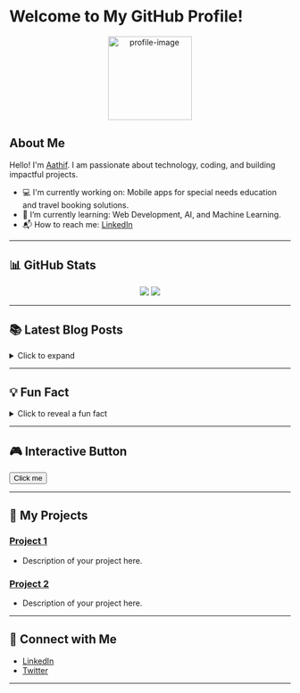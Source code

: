 # Welcome to My GitHub Profile!

<p align="center">
  <img src="https://avatars.githubusercontent.com/u/your-github-username" alt="profile-image" width="150"/>
</p>

## About Me

Hello! I'm [Aathif](https://github.com/your-github-username). I am passionate about technology, coding, and building impactful projects. 

- 💻 I'm currently working on: Mobile apps for special needs education and travel booking solutions.
- 🌱 I’m currently learning: Web Development, AI, and Machine Learning.
- 📬 How to reach me: [LinkedIn](https://www.linkedin.com/in/your-linkedin-profile)

---

## 📊 GitHub Stats

<div align="center">
  <img src="https://github-readme-stats.vercel.app/api?username=your-github-username&show_icons=true&hide_title=true&hide_border=true&count_private=true&theme=tokyonight" />
  <img src="https://github-readme-streak-stats.herokuapp.com/?user=your-github-username&theme=tokyonight" />
</div>

---

## 📚 Latest Blog Posts

<details>
  <summary>Click to expand</summary>
  <ul>
    <li><a href="#">Blog Post 1</a></li>
    <li><a href="#">Blog Post 2</a></li>
    <li><a href="#">Blog Post 3</a></li>
  </ul>
</details>

---

## 💡 Fun Fact

<details>
  <summary>Click to reveal a fun fact</summary>
  <p>I'm learning new things every day! 💡</p>
</details>

---

## 🎮 Interactive Button

<button id="alertButton">Click me</button>

<script>
  document.getElementById('alertButton').onclick = function() {
    alert("Hello, this is an interactive GitHub README!");
  };
</script>

---

## 📑 My Projects

### [Project 1](https://github.com/your-github-username/project1)

- Description of your project here.

### [Project 2](https://github.com/your-github-username/project2)

- Description of your project here.

---

## 📌 Connect with Me

- [LinkedIn](https://www.linkedin.com/in/your-linkedin-profile)
- [Twitter](https://twitter.com/your-twitter-profile)

---
